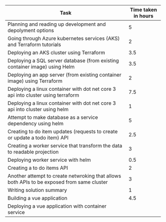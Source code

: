 Task | Time taken in hours
------------ | -------------
Planning and reading up development and depolyment options | 5
Going through Azure kubernetes services (AKS) and Terraform tutorials | 2
Deploying an AKS cluster using Terraform | 3.5
Deploying a SQL server database (from existing container image) using Helm | 3.5
Deploying an app server (from existing container image) using Terraform |2
Deploying a linux container with dot net core 3 api into cluster using terraform | 7.5
Deploying a linux container with dot net core 3 api into cluster using helm | 1
Attempt to make database as a service dependency using helm| 5
Creating to do item updates (requests to create or update a todo item) API | 2.5
Creating a worker service that transform the data to readable projection| 3
Deploying worker service with helm | 0.5
Creating a to do items API | 2
Another attempt to create netwroking that allows both APIs to be exposed from same cluster | 3
Writing solution summary | 1
Building a vue application | 4.5
Deploying a vue application with container service | 






